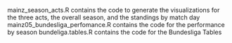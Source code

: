 mainz_season_acts.R contains the code to generate the visualizations for the three acts, the overall season, and the standings by match day
mainz05_bundesliga_perfomance.R contains the code for the performance by season
bundeliga.tables.R contains the code for the Bundesliga Tables

